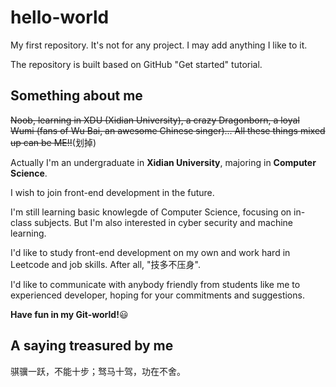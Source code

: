 # hello-world
My first repository. It's not for any project. I may add anything I like to it.

The repository is built based on GitHub "Get started" tutorial.
## Something about me
~~Noob, learning in XDU (Xidian University), a crazy Dragonborn, a loyal Wumi (fans of Wu Bai, an awesome Chinese singer)... All these things mixed up can be ME!!~~(划掉)

Actually I'm an undergraduate in **Xidian University**, majoring in **Computer Science**.

I wish to join front-end development in the future.

I'm still learning basic knowlegde of Computer Science, focusing on in-class subjects. But I'm also interested in cyber security and machine learning.

I'd like to study front-end development on my own and work hard in Leetcode and job skills. After all, "技多不压身".

I'd like to communicate with anybody friendly from students like me to experienced developer, hoping for your commitments and suggestions.

**Have fun in my Git-world!**:smiley:
## A saying treasured by me
骐骥一跃，不能十步；驽马十驾，功在不舍。
